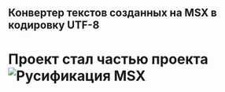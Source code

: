 ## Конвертер текстов созданных на MSX в кодировку UTF-8

# Проект стал частью проекта ![Русификация MSX](https://github.com/mr-GreyWolf/MSX-Russification/tree/master/converter)

